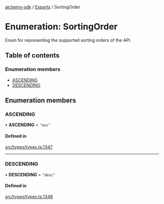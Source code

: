 [alchemy-sdk](../README.md) / [Exports](../modules.md) / SortingOrder

# Enumeration: SortingOrder

Enum for representing the supported sorting orders of the API.

## Table of contents

### Enumeration members

- [ASCENDING](SortingOrder.md#ascending)
- [DESCENDING](SortingOrder.md#descending)

## Enumeration members

### ASCENDING

• **ASCENDING** = `"asc"`

#### Defined in

[src/types/types.ts:1347](https://github.com/alchemyplatform/alchemy-sdk-js/blob/4483414/src/types/types.ts#L1347)

___

### DESCENDING

• **DESCENDING** = `"desc"`

#### Defined in

[src/types/types.ts:1348](https://github.com/alchemyplatform/alchemy-sdk-js/blob/4483414/src/types/types.ts#L1348)
